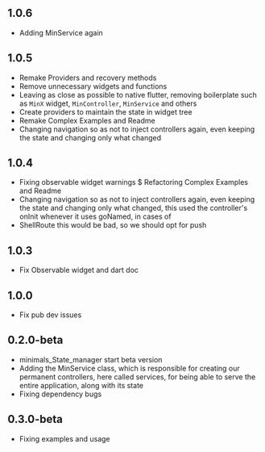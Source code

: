 ## 1.0.6
 - Adding MinService again

## 1.0.5
  - Remake Providers and recovery methods
  - Remove unnecessary widgets and functions
  - Leaving as close as possible to native flutter, removing boilerplate such as `MinX` widget, `MinController`, `MinService` and others
  - Create providers to maintain the state in widget tree
  - Remake Complex Examples and Readme
  - Changing navigation so as not to inject controllers again, even keeping the state and changing only what changed

## 1.0.4
  - Fixing observable widget warnings $
  Refactoring Complex Examples and Readme
  - Changing navigation so as not to inject controllers again, even keeping the state and changing only what changed, this used the controller's onInit whenever it uses goNamed, in cases of
  - ShellRoute this would be bad, so we should opt for push

## 1.0.3
  - Fix Observable widget and dart doc

## 1.0.0
* Fix pub dev issues

## 0.2.0-beta

* minimals_State_manager start beta version
* Adding the MinService class, which is responsible for creating our permanent controllers, here called services, for being able to serve the entire application, along with its state
* Fixing dependency bugs

## 0.3.0-beta

* Fixing examples and usage
